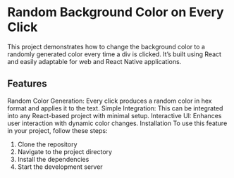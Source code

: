 # Random Background Color on Every Click
This project demonstrates how to change the background color to a randomly generated color every time a div is clicked. It’s built using React and easily adaptable for web and React Native applications.

## Features
Random Color Generation: Every  click produces a random color in hex format and applies it to the text.
Simple Integration: This can be integrated into any React-based project with minimal setup.
Interactive UI: Enhances user interaction with dynamic color changes.
Installation
To use this feature in your project, follow these steps:
1. Clone the repository 
2. Navigate to the project directory
3. Install the dependencies
4. Start the development server
